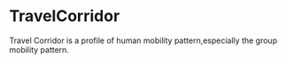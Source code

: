 # TravelCorridor
Travel Corridor is a profile of human mobility pattern,especially the group mobility pattern.

